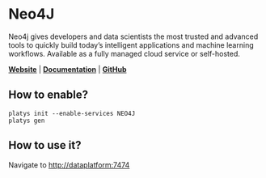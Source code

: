 # Neo4J

Neo4j gives developers and data scientists the most trusted and advanced tools to quickly build today’s intelligent applications and machine learning workflows. Available as a fully managed cloud service or self-hosted. 

**[Website](https://neo4j.com/)** | **[Documentation](https://neo4j.com/docs/)** | **[GitHub](https://github.com/neo4j/neo4j)**

## How to enable?

```
platys init --enable-services NEO4J
platys gen
```

## How to use it?

Navigate to <http://dataplatform:7474>